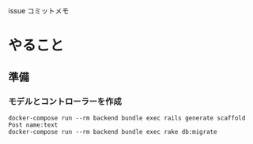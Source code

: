 issue コミットメモ

# やること

## 準備

### モデルとコントローラーを作成

```
docker-compose run --rm backend bundle exec rails generate scaffold Post name:text
docker-compose run --rm backend bundle exec rake db:migrate
```
